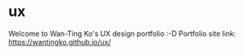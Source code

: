 # ux
Welcome to Wan-Ting Ko's UX design portfolio :-D
Portfolio site link: https://wantingko.github.io/ux/
